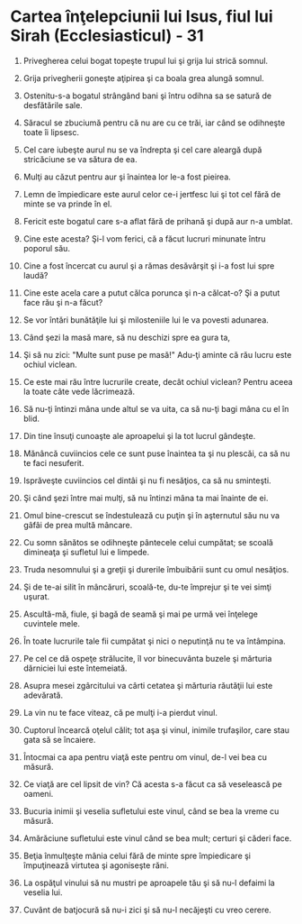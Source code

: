 # Cartea &#238;n&#355;elepciunii lui Isus, fiul lui Sirah (Ecclesiasticul) - 31

1. Privegherea celui bogat topeşte trupul lui şi grija lui strică somnul. 

2. Grija privegherii goneşte aţipirea şi ca boala grea alungă somnul. 

3. Ostenitu-s-a bogatul strângând bani şi întru odihna sa se satură de desfătările sale. 

4. Săracul se zbuciumă pentru că nu are cu ce trăi, iar când se odihneşte toate îi lipsesc. 

5. Cel care iubeşte aurul nu se va îndrepta şi cel care aleargă după stricăciune se va sătura de ea. 

6. Mulţi au căzut pentru aur şi înaintea lor le-a fost pieirea. 

7. Lemn de împiedicare este aurul celor ce-i jertfesc lui şi tot cel fără de minte se va prinde în el. 

8. Fericit este bogatul care s-a aflat fără de prihană şi după aur n-a umblat. 

9. Cine este acesta? Şi-l vom ferici, că a făcut lucruri minunate întru poporul său. 

10. Cine a fost încercat cu aurul şi a rămas desăvârşit şi i-a fost lui spre laudă? 

11. Cine este acela care a putut călca porunca şi n-a călcat-o? Şi a putut face rău şi n-a făcut? 

12. Se vor întări bunătăţile lui şi milosteniile lui le va povesti adunarea. 

13. Când şezi la masă mare, să nu deschizi spre ea gura ta, 

14. Şi să nu zici: "Multe sunt puse pe masă!" Adu-ţi aminte că rău lucru este ochiul viclean. 

15. Ce este mai rău între lucrurile create, decât ochiul viclean? Pentru aceea la toate câte vede lăcrimează. 

16. Să nu-ţi întinzi mâna unde altul se va uita, ca să nu-ţi bagi mâna cu el în blid. 

17. Din tine însuţi cunoaşte ale aproapelui şi la tot lucrul gândeşte. 

18. Mănâncă cuviincios cele ce sunt puse înaintea ta şi nu plescăi, ca să nu te faci nesuferit. 

19. Isprăveşte cuviincios cel dintâi şi nu fi nesăţios, ca să nu sminteşti. 

20. Şi când şezi între mai mulţi, să nu întinzi mâna ta mai înainte de ei. 

21. Omul bine-crescut se îndestulează cu puţin şi în aşternutul său nu va gâfâi de prea multă mâncare. 

22. Cu somn sănătos se odihneşte pântecele celui cumpătat; se scoală dimineaţa şi sufletul lui e limpede. 

23. Truda nesomnului şi a greţii şi durerile îmbuibării sunt cu omul nesăţios. 

24. Şi de te-ai silit în mâncăruri, scoală-te, du-te împrejur şi te vei simţi uşurat. 

25. Ascultă-mă, fiule, şi bagă de seamă şi mai pe urmă vei înţelege cuvintele mele. 

26. În toate lucrurile tale fii cumpătat şi nici o neputinţă nu te va întâmpina. 

27. Pe cel ce dă ospeţe strălucite, îl vor binecuvânta buzele şi mărturia dărniciei lui este întemeiată. 

28. Asupra mesei zgârcitului va cârti cetatea şi mărturia răutăţii lui este adevărată. 

29. La vin nu te face viteaz, că pe mulţi i-a pierdut vinul. 

30. Cuptorul încearcă oţelul călit; tot aşa şi vinul, inimile trufaşilor, care stau gata să se încaiere. 

31. Întocmai ca apa pentru viaţă este pentru om vinul, de-l vei bea cu măsură. 

32. Ce viaţă are cel lipsit de vin? Că acesta s-a făcut ca să veselească pe oameni. 

33. Bucuria inimii şi veselia sufletului este vinul, când se bea la vreme cu măsură. 

34. Amărăciune sufletului este vinul când se bea mult; certuri şi căderi face. 

35. Beţia înmulţeşte mânia celui fără de minte spre împiedicare şi împuţinează virtutea şi agoniseşte răni. 

36. La ospăţul vinului să nu mustri pe aproapele tău şi să nu-l defaimi la veselia lui. 

37. Cuvânt de batjocură să nu-i zici şi să nu-l necăjeşti cu vreo cerere. 


